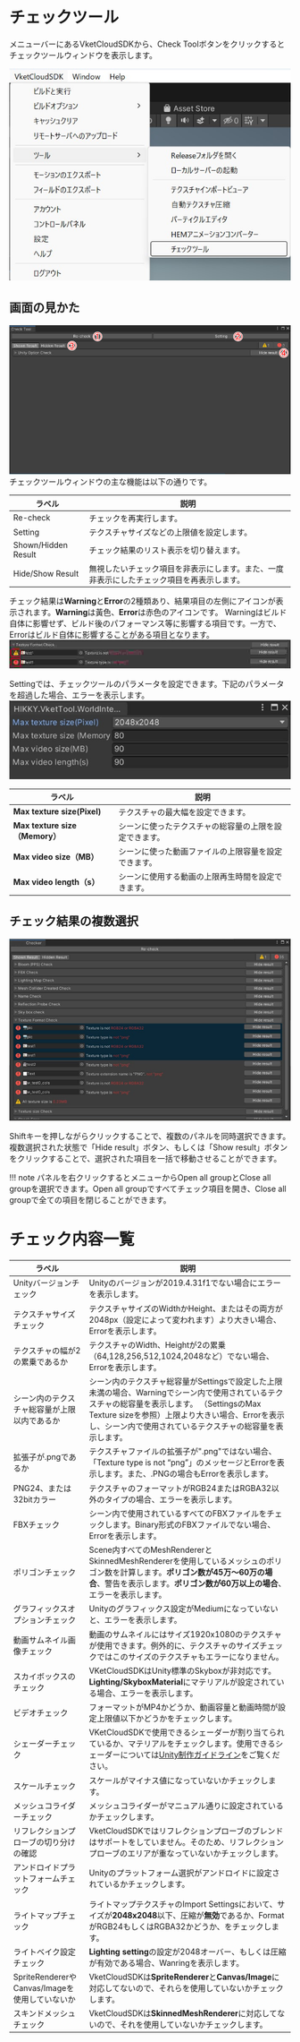 # チェックツール
メニューバーにあるVketCloudSDKから、Check Toolボタンをクリックするとチェックツールウィンドウを表示します。

![image](images/MenuJP.jpg)

## 画面の見かた
![image](images/Window.jpg)
チェックツールウィンドウの主な機能は以下の通りです。

|  ラベル |  説明  |
| ----   | ---- |
| Re-check | チェックを再実行します。 |
| Setting | テクスチャサイズなどの上限値を設定します。 |
| Shown/Hidden Result | チェック結果のリスト表示を切り替えます。 |
| Hide/Show Result | 無視したいチェック項目を非表示にします。また、一度非表示にしたチェック項目を再表示します。 |

チェック結果は**Warning**と**Error**の2種類あり、結果項目の左側にアイコンが表示されます。**Warning**は黃色、**Error**は赤色のアイコンです。
Warningはビルド自体に影響せず、ビルド後のパフォーマンス等に影響する項目です。一方で、Errorはビルド自体に影響することがある項目となります。
![WarnignAndError](images/WarnignAndError.jpg)

Settingでは、チェックツールのパラメータを設定できます。下記のパラメータを超過した場合、エラーを表示します。
![Setting](images/Setting.jpg)

|  ラベル |  説明  |
| ----   | ---- |
| **Max texture size(Pixel)** | テクスチャの最大幅を設定できます。 |
| **Max texture size（Memory）** | シーンに使ったテクスチャの総容量の上限を設定できます。 |
| **Max video size（MB）** | シーンに使った動画ファイルの上限容量を設定できます。 |
| **Max video length（s）** | シーンに使用する動画の上限再生時間を設定できます。 |

## チェック結果の複数選択
![image](images/MutiSelect.jpg)

Shiftキーを押しながらクリックすることで、複数のパネルを同時選択できます。複数選択された状態で「Hide result」ボタン、もしくは「Show result」ボタンをクリックすることで、選択された項目を一括で移動させることができます。

!!! note
    パネルを右クリックするとメニューからOpen all groupとClose all groupを選択できます。Open all groupですべてチェック項目を開き、Close all groupで全ての項目を閉じることができます。


# チェック内容一覧

|  ラベル |  説明  |
| ---- | ---- |
| Unityバージョンチェック | Unityのバージョンが2019.4.31f1でない場合にエラーを表示します。 |
| テクスチャサイズチェック | テクスチャサイズのWidthかHeight、またはその両方が2048px（設定によって変われます）より大きい場合、Errorを表示します。 |
| テクスチャの幅が2の累乗であるか | テクスチャのWidth、Heightが2の累乗（64,128,256,512,1024,2048など）でない場合、Errorを表示します。 |
| シーン内のテクスチャ総容量が上限以内であるか | シーン内のテクスチャ総容量がSettingsで設定した上限未満の場合、Warningでシーン内で使用されているテクスチャの総容量を表示します。 （SettingsのMax Texture sizeを参照）上限より大きい場合、Errorを表示し、シーン内で使用されているテクスチャの総容量を表示します。 |
| 拡張子が.pngであるか | テクスチャファイルの拡張子が".png"ではない場合、「Texture type is not “png”」のメッセージとErrorを表示します。また、.PNGの場合もErrorを表示します。 |
| PNG24、または32bitカラー | テクスチャのフォーマットがRGB24またはRGBA32以外のタイプの場合、エラーを表示します。 |
| FBXチェック | シーン内で使用されているすべてのFBXファイルをチェックします。Binary形式のFBXファイルでない場合、Errorを表示します。 |
| ポリゴンチェック | Scene内すべてのMeshRendererとSkinnedMeshRendererを使用しているメッシュのポリゴン数を計算します。**ポリゴン数が45万～60万の場合**、警告を表示します。**ポリゴン数が60万以上の場合**、エラーを表示します。 |
| グラフィックスオプションチェック | Unityのグラフィックス設定がMediumになっていないと、エラーを表示します。 |
| 動画サムネイル画像チェック | 動画のサムネイルにはサイズ1920x1080のテクスチャが使用できます。例外的に、テクスチャのサイズチェックではこのサイズのテクスチャもエラーになりません。 |
| スカイボックスのチェック | VKetCloudSDKはUnity標準のSkyboxが非対応です。**Lighting/SkyboxMaterial**にマテリアルが設定されている場合、エラーを表示します。 |
| ビデオチェック | フォーマットがMP4かどうか、動画容量と動画時間が設定上限値以下かどうかをチェックします。 |
| シェーダーチェック   | VKetCloudSDKで使用できるシェーダーが割り当てられているか、マテリアルをチェックします。使用できるシェーダーについては[Unity制作ガイドライン](../heoexporter/he_UnityGuidelines.md)をご覧ください。 |
| スケールチェック | スケールがマイナス値になっていないかチェックします。 |
| メッシュコライダーチェック | メッシュコライダーがマニュアル通りに設定されているかチェックします。 |
| リフレクションプローブの切り分けの確認 | VketCloudSDKではリフレクションプローブのブレンドはサポートをしていません。そのため、リフレクションプローブのエリアが重なっていないかチェックします。 |
| アンドロイドプラットフォームチェック | Unityのプラットフォーム選択がアンドロイドに設定されているかチェックします。 |
| ライトマップチェック | ライトマップテクスチャのImport Settingsにおいて、サイズが**2048x2048**以下、圧縮が**無効**であるか、FormatがRGB24もしくはRGBA32かどうか、をチェックします。 |
| ライトベイク設定チェック | **Lighting setting**の設定が2048オーバー、もしくは圧縮が有効である場合、Wanringを表示します。 |
| SpriteRendererやCanvas/Imageを使用していないか | VketCloudSDKは**SpriteRenderer**と**Canvas/Image**に対応してないので、それらを使用していないかチェックします。 |
| スキンドメッシュチェック | VketCloudSDKは**SkinnedMeshRenderer**に対応してないので、それを使用していないかチェックします。 |